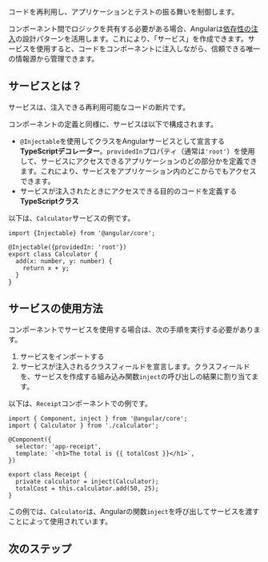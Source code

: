 <docs-decorative-header title="依存性の注入" imgSrc="adev/src/assets/images/dependency_injection.svg"> <!-- markdownlint-disable-line -->
コードを再利用し、アプリケーションとテストの振る舞いを制御します。
</docs-decorative-header>

コンポーネント間でロジックを共有する必要がある場合、Angularは[依存性の注入](guide/di)の設計パターンを活用します。これにより、「サービス」を作成できます。サービスを使用すると、コードをコンポーネントに注入しながら、信頼できる唯一の情報源から管理できます。

## サービスとは？

サービスは、注入できる再利用可能なコードの断片です。

コンポーネントの定義と同様に、サービスは以下で構成されます。

- `@Injectable`を使用してクラスをAngularサービスとして宣言する**TypeScriptデコレーター**。`providedIn`プロパティ（通常は`'root'`）を使用して、サービスにアクセスできるアプリケーションのどの部分かを定義できます。これにより、サービスをアプリケーション内のどこからでもアクセスできます。
- サービスが注入されたときにアクセスできる目的のコードを定義する**TypeScriptクラス**

以下は、`Calculator`サービスの例です。

```angular-ts
import {Injectable} from '@angular/core';

@Injectable({providedIn: 'root'})
export class Calculator {
  add(x: number, y: number) {
    return x + y;
  }
}
```

## サービスの使用方法

コンポーネントでサービスを使用する場合は、次の手順を実行する必要があります。

1. サービスをインポートする
2. サービスが注入されるクラスフィールドを宣言します。クラスフィールドを、サービスを作成する組み込み関数`inject`の呼び出しの結果に割り当てます。

以下は、`Receipt`コンポーネントでの例です。

```angular-ts
import { Component, inject } from '@angular/core';
import { Calculator } from './calculator';

@Component({
  selector: 'app-receipt',
  template: `<h1>The total is {{ totalCost }}</h1>`,
})

export class Receipt {
  private calculator = inject(Calculator);
  totalCost = this.calculator.add(50, 25);
}
```

この例では、`Calculator`は、Angularの関数`inject`を呼び出してサービスを渡すことによって使用されています。

## 次のステップ

<docs-pill-row>
  <docs-pill title="基本概念の次のステップ" href="essentials/next-steps" />
  <docs-pill title="依存性の注入の詳細ガイド" href="guide/di" />
</docs-pill-row>
